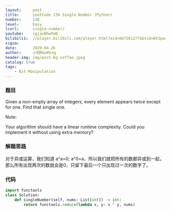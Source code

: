 ```yaml
---
layout:     post
title:      LeetCode 136 Single Number (Python)
number:     136
level:      Easy
lcurl:      single-number/
youtube:    igjaxBhw5mQ
bilibili1:  //player.bilibili.com/player.html?aid=667561277&bvid=BV1pa4y1t7tr&cid=173257676&page=1
xigua:      
date:       2020-04-26
author:     小明MaxMing
header-img: img/post-bg-coffee.jpeg
catalog: true
tags:
    - Bit Manipulation
---
```


### 题目

Given a non-empty array of integers, every element appears twice except for one. Find that single one.

Note:

Your algorithm should have a linear runtime complexity. Could you implement it without using extra memory?

### 解题思路
对于异或运算，我们知道 a^a=0; a^0=a，所以我们就把所有的数都异或到一起，那么所有出现两次的数就会是0，只留下最后一个只出现过一次的数字了。


### 代码
```python
import functools
class Solution:
    def singleNumber(self, nums: List[int]) -> int:
        return functools.reduce(lambda x, y: x ^ y, nums)
```